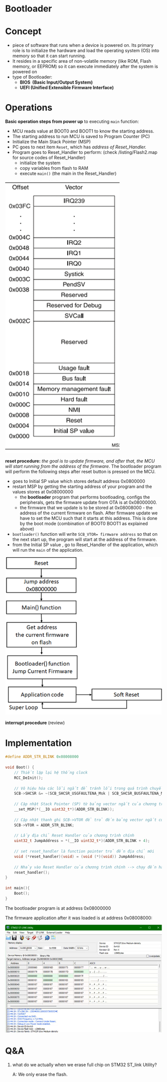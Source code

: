 # Bootloader

# Concept

- piece of software that runs when a device is powered on. Its primary role is to initialize the hardware and load the operating system (OS) into memory so that it can start running.
- It resides in a specific area of non-volatile memory (like ROM, Flash memory, or EEPROM) so it can execute immediately after the system is powered on
- type of Bootloader:
    - **BIOS  (Basic Input/Output System)**
    - **UEFI (Unified Extensible Firmware Interface)**

# Operations

**Basic operation steps from power up** to executing `main` function:

- MCU reads value at BOOT0 and BOOT1 to know the starting address.
- The starting address to run MCU is saved to Program Counter (PC)
- Initialize the Main Stack Pointer (MSP)
- PC goes to next item `Reset`, which has *address of Reset_Handler.*
- Program goes to Reset_Handler to perform: (check /listing/Flash2.map for source codes of Reset_Handler)
    - initialize the system
    - copy variables from flash to RAM
    - execute `main()`   (the main in the Reset_Handler)

![image.png](image.png)

**reset procedure:** *the goal is to update firmware, and after that, the MCU will start running from the address of the firmware*. The bootloader program will perform the following steps after reset button is pressed on the MCU.

- goes to Initial SP value which stores default address 0x0800000
- restart MSP by getting the starting address of your program and the values stores at 0x08000000
    - the **bootloader** program that performs bootloading, configs the peripherals, gets the firmware update from OTA is at 0x08000000.
    - the firmware that we update is to be stored at 0x08008000 - the address of the current firmware on flash. After firmware update we have to set the MCU such that it starts at this address. This is done by the boot mode (combination of BOOT0 BOOT1 as explained above)
- `bootloader()` function will write `SCB_VTOR= firmware address`  so that on the next start up, the program will start at the address of the firmware.
- from the Initial SP value , go to Reset_Handler of the application, which will run the `main` of the application.

![image.png](image%201.png)

**interrupt procedure** (review)

# Implementation

```c
#define ADDR_STR_BLINK 0x08008000

void Boot() {
    // Thiết lập lại hệ thống clock
    RCC_DeInit();
    
    // Vô hiệu hóa các lỗi ngắt để tránh lỗi trong quá trình chuyển giao
    SCB->SHCSR &= ~(SCB_SHCSR_USGFAULTENA_Msk | SCB_SHCSR_BUSFAULTENA_Msk | SCB_SHCSR_MEMFAULTENA_Msk);
    
    // Cập nhật Stack Pointer (SP) từ bảng vector ngắt của chương trình chính
    __set_MSP(*(__IO uint32_t*)(ADDR_STR_BLINK));
    
    // Cập nhật thanh ghi SCB->VTOR để trỏ đến bảng vector ngắt của chương trình chính
    SCB->VTOR = ADDR_STR_BLINK;

    // Lấy địa chỉ Reset Handler của chương trình chính
    uint32_t JumpAddress = *(__IO uint32_t*)(ADDR_STR_BLINK + 4);
    
    // set reset_handler là function pointer trỏ đến địa chỉ mới
    void (*reset_handler)(void) = (void (*)(void)) JumpAddress;
    
    // Nhảy vào Reset Handler của chương trình chính --> chạy đến hàm main của application
    reset_handler();
}

int main(){
	Boot();
}
```

The bootloader program is at address 0x08000000

The firmware application after it was loaded is at address 0x08008000:

![image.png](image%202.png)

# Q&A

1. what do we actually when we erase full chip on STM32 ST_link Utility?
    
    A: We only erase the flash.